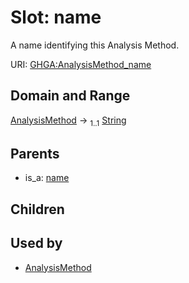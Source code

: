 
# Slot: name


A name identifying this Analysis Method.

URI: [GHGA:AnalysisMethod_name](https://w3id.org/GHGA/AnalysisMethod_name)


## Domain and Range

[AnalysisMethod](AnalysisMethod.md) &#8594;  <sub>1..1</sub> [String](types/String.md)

## Parents

 *  is_a: [name](name.md)

## Children


## Used by

 * [AnalysisMethod](AnalysisMethod.md)
